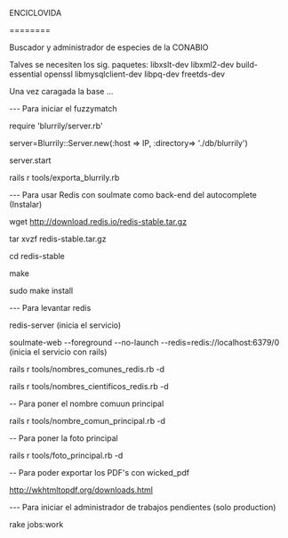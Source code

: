 ENCICLOVIDA

========

Buscador y administrador de especies de la CONABIO

Talves se necesiten los sig. paquetes: libxslt-dev libxml2-dev build-essential openssl libmysqlclient-dev libpq-dev freetds-dev



Una vez caragada la base ...


--- Para iniciar el fuzzymatch

require 'blurrily/server.rb'

server=Blurrily::Server.new(:host => IP, :directory=> './db/blurrily')

server.start

rails r tools/exporta_blurrily.rb


--- Para usar Redis con soulmate como back-end del autocomplete (Instalar)

wget http://download.redis.io/redis-stable.tar.gz

tar xvzf redis-stable.tar.gz

cd redis-stable

make

sudo make install


--- Para levantar redis

redis-server (inicia el servicio)

soulmate-web --foreground --no-launch --redis=redis://localhost:6379/0  (inicia el servicio con rails)

rails r tools/nombres_comunes_redis.rb -d

rails r tools/nombres_cientificos_redis.rb -d



-- Para poner el nombre comuun principal

rails r tools/nombre_comun_principal.rb -d



-- Para poner la foto principal

rails r tools/foto_principal.rb -d



-- Para poder exportar los PDF's con wicked_pdf

http://wkhtmltopdf.org/downloads.html



--- Para iniciar el administrador de trabajos pendientes (solo production)

rake jobs:work
